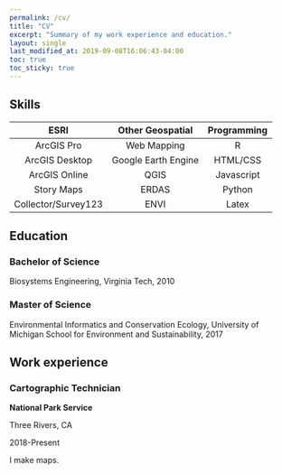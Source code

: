 ```yaml
---
permalink: /cv/
title: "CV"
excerpt: "Summary of my work experience and education."
layout: single
last_modified_at: 2019-09-08T16:06:43-04:00
toc: true
toc_sticky: true
---
```


## Skills

| ESRI                | Other Geospatial    | Programming |
| :-----------------: | :-----------------: | :---------: |
| ArcGIS Pro          | Web Mapping         | R           |
| ArcGIS Desktop      | Google Earth Engine | HTML/CSS    |
| ArcGIS Online       | QGIS                | Javascript  |
| Story Maps          | ERDAS               | Python      |
| Collector/Survey123 | ENVI                | Latex       | 

## Education

### Bachelor of Science
Biosystems Engineering, Virginia Tech, 2010

### Master of Science
Environmental Informatics and Conservation Ecology, University of Michigan School for Environment and Sustainability, 2017

## Work experience

### Cartographic Technician
**National Park Service**

<i class="fa fa-map-marker"></i> Three Rivers, CA

<i class="fa fa-calendar" aria-hidden="true"></i> 2018-Present

I make maps.



